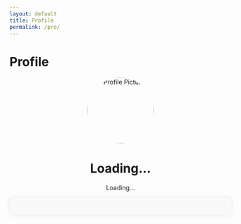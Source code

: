 ```yaml
---
layout: default
title: Profile
permalink: /pro/
---
```


# Profile

<title>Profile Page</title>

<div id="profilePage">
  <div class="profile-container">
    <img id="profilePicture" src="default-avatar.png" alt="Profile Picture">
    <h1 id="profileName">Loading...</h1>
    <p id="profileEmail">Loading...</p>
  </div>

  <div id="results-container">
    <!-- Results will be dynamically added here -->
  </div>



  <style>
  /* Add some basic styles */
  .profile-container {
    text-align: center;
  }

  .profile-container img {
    width: 150px;
    height: 150px;
    border-radius: 50%;
  }

  .account-info {
    margin-top: 20px;
  }

  .account-info p {
    margin: 5px 0;
  }

  /* Style for the results container */
  #results-container {
    padding: 20px;
    margin: 0 auto;
    max-width: 1200px;
    /* Limit the width of the container */
    background-color: #f9f9f9;
    border-radius: 8px;
    box-shadow: 0 0 10px rgba(0, 0, 0, 0.1);
  }

  /* Style for each result card */
  .result-card {
    background-color: #fff;
    padding: 20px;
    margin-bottom: 20px;
    border: 1px solid #ddd;
    border-radius: 8px;
    box-shadow: 0 0 5px rgba(0, 0, 0, 0.1);
  }

  /* Style for headings (order info) */
  .result-card p {
    margin: 5px 0;
    font-size: 14px;
    color: #333;
  }

  /* Style for item details */
  .result-card p:first-of-type {
    font-weight: bold;
    color: #007BFF;
    /* Highlight item names */
  }

  /* Style for the total amount */
  .result-card p:last-of-type {
    font-weight: bold;
    color: #e74c3c;
    font-size: 16px;
  }

  /* Style for the order details */
  .result-card p {
    line-height: 1.5;
  }

  /* Style for a more readable total amount */
  .result-card p:last-of-type {
    margin-top: 10px;
    font-size: 16px;
    color: #28a745;
    /* Green for total amount */
  }

  /* Style for the header of the results */
  h2 {
    font-size: 24px;
    color: #333;
    margin-bottom: 20px;
    text-align: center;
  }

  /* Style for the "No results found" message */
  #results-container p {
    font-size: 18px;
    text-align: center;
    color: #888;
    padding: 40px;
  }
</style>




<script>
  const apiUrl = "https://script.google.com/macros/s/AKfycbyY9UyIOjwuLlJ0YK_KleuXXiEfkr1rnivBtbW-x1Ptn9YB4fS9ypBeCZPUECMsdpxt/exec"; // Replace with your Web App URL

  // Fetch data by email
  async function fetchDataByEmail(email) {
    try {
      console.log("Fetching data for email:", email);
      const response = await fetch(`${apiUrl}?email=${encodeURIComponent(email)}`);

      if (!response.ok) {
        throw new Error(`HTTP Error: ${response.status}`);
      }

      const data = await response.json();

      if (data.error || !data.length) {
        console.warn("No data found or API error:", data.error || "No records found");
        displayResults([]);
        return;
      }

      console.log("Data fetched successfully:", data);
      displayResults(data);
    } catch (error) {
      console.error("Error fetching data:", error);
      displayResults([]);
    }
  }

  // Format address
  function formatAddress(street, city, state, postal, country) {
    return [street, city, state, postal, country]
      .map(part => part || "N/A")
      .join(", ");
  }

  // Display results
  function displayResults(results) {
    const resultsContainer = document.getElementById("results-container");
    resultsContainer.innerHTML = ""; // Clear previous results

    if (results.length === 0) {
      resultsContainer.innerHTML = "<p>No results found.</p>";
      return;
    }

    const groupedResults = results.reduce((acc, result) => {
      const { orderId } = result;

      if (!acc[orderId]) {
        acc[orderId] = {
          ...result,
          items: [],
          totalAmount: 0
        };
      }

      const itemTotal = parseFloat(result.itemPrice || 0) * parseInt(result.itemQuantity || 0, 10);
      acc[orderId].items.push({
        itemName: result.itemName,
        itemQuantity: result.itemQuantity,
        itemPrice: result.itemPrice,
        itemTotal: itemTotal
      });

      acc[orderId].totalAmount += itemTotal;
      return acc;
    }, {});

    Object.values(groupedResults).forEach(order => {
      const resultCard = document.createElement("div");
      resultCard.className = "result-card";

      let itemsHTML = order.items
        .map(
          item => `
          <p>Item Name: ${item.itemName || "N/A"}</p>
          <p>Item Quantity: ${item.itemQuantity || "N/A"}</p>
          <p>Item Price: $${parseFloat(item.itemPrice || 0).toFixed(2)}</p>
          <p>Item Total: $${item.itemTotal.toFixed(2)}</p>
          <hr>`
        )
        .join("");

      resultCard.innerHTML = `
        <p><strong>Account Number:</strong> ${order.accountNumber || "N/A"}</p>
        <p><strong>Name:</strong> ${order.name || "N/A"}</p>
        <p><strong>Email:</strong> ${order.email || "N/A"}</p>
        <p><strong>Order ID:</strong> ${order.orderId || "N/A"}</p>
        <p><strong>Phone:</strong> ${order.phone || "N/A"}</p>
        <p><strong>Billing Address:</strong> ${formatAddress(
          order.billingStreet,
          order.billingCity,
          order.billingState,
          order.billingPostal,
          order.billingCountry
        )}</p>
        <p><strong>Shipping Address:</strong> ${formatAddress(
          order.shippingStreet,
          order.shippingCity,
          order.shippingState,
          order.shippingPostal,
          order.shippingCountry
        )}</p>
        <div>${itemsHTML}</div>
        <p><strong>Total Amount:</strong> $${parseFloat(order.totalAmount).toFixed(2)}</p>
      `;

      resultsContainer.appendChild(resultCard);
    });
  }

  // Get logged-in user's email
  function getLoggedInUserEmail() {
    return localStorage.getItem("userEmail") || null;
  }

  // Fetch data on DOMContentLoaded
  document.addEventListener("DOMContentLoaded", () => {
    const userEmail = getLoggedInUserEmail();
    if (userEmail) {
      console.log("User email found:", userEmail);
      fetchDataByEmail(userEmail);
    } else {
      console.warn("No user email found in localStorage.");
    }
  });
</script>
